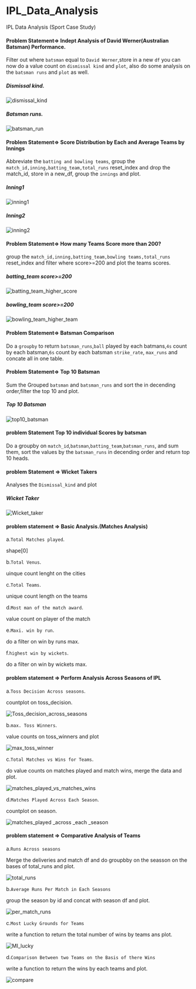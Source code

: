 # IPL_Data_Analysis
IPL Data Analysis (Sport Case Study)

#### Problem Statement=> Indept Analysis of David Werner(Australian Batsman) Performance. 

Filter out where `batsman` equal to `David Werner`,store in a new `df`  you can now do a value count on `dismissal kind` and `plot`, also do some analysis on the `batsman runs` and `plot` as well.

##### Dismissal kind.
![dismissal_kind](https://user-images.githubusercontent.com/42388234/160950464-051777c2-9bea-48dd-aa69-1e00864a49e4.png)
##### Batsman runs.
![batsman_run](https://user-images.githubusercontent.com/42388234/160950466-fb3e5172-ba6a-43ff-aa08-e7ce02835b45.png)

#### Problem Statement=>  Score Distribution by Each and Average Teams by Innings

Abbreviate the `batting and bowling teams`, group the `match_id,inning,batting_team,total_runs` reset_index and drop the match_id, store in a new_df, group the `innings` and plot.
##### Inning1
![inning1](https://user-images.githubusercontent.com/42388234/161381214-ff7beb4a-737d-4d33-8eb8-98d6b5d1e96e.png)

##### Inning2
![inning2](https://user-images.githubusercontent.com/42388234/161381263-444a1344-7e1c-49e9-90bd-f4d6247095b3.png)


#### Problem Statement=> How many Teams Score more than 200?

group the `match_id,inning,batting_team,bowling teams,total_runs` reset_index and filter where score>=200  and plot the teams scores.
##### batting_team score>=200
![batting_team_higher_score](https://user-images.githubusercontent.com/42388234/161381296-be98232a-a436-42a7-8f9e-77262cce742f.png)

##### bowling_team score>=200
![bowling_team_higher_team](https://user-images.githubusercontent.com/42388234/161381294-a4203c42-f0f2-414a-af2a-6d1cb073a5c5.png)

#### Problem Statement=>  Batsman Comparison

 Do a `groupby` to return `batsman_runs`,`ball` played by each batmans,`4s` count by each batsman,`6s` count by each batsman `strike_rate`, `max_runs` and concate all in one table.
 
 
#### Problem Statement=> Top 10 Batsman

Sum the Grouped `batsman` and `batsman_runs` and sort the in decending order,filter the top 10 and plot.

##### Top 10 Batsman
![top10_batsman](https://user-images.githubusercontent.com/42388234/161406129-612a1362-9bb4-4025-a146-d67048646c22.png)
 
#### problem Statement  Top 10 individual Scores by batsman

 Do a groupby on `match_id`,`batsman`,`batting_team`,`batsman_runs`, and sum them, sort the values by the `batsman_runs` in decending order and return top 10 heads.
 
 #### problem Statement =>  Wicket Takers
 
 Analyses the `Dismissal_kind` and plot

##### Wicket Taker
![Wicket_taker](https://user-images.githubusercontent.com/42388234/161406130-791bbeb8-a453-4f56-a30c-db5378e9ea9e.png)


#### problem statement => Basic Analysis.(Matches Analysis)

a.`Total Matches played`.

 shape[0]

b.`Total Venus`.

uinque count lenght on the cities

c.`Total Teams`.

unique count length on the teams

d.`Most man of the match award`.

value count on player of the match

e.`Maxi. win by run`.

do a filter on win by runs max.

f.`highest win by wickets`.

do a filter on win by wickets max.

#### problem statement => Perform Analysis Across Seasons of IPL

a.`Toss Decision Across seasons`.

countplot on toss_decision.

![Toss_decision_across_seasons](https://user-images.githubusercontent.com/42388234/162228129-dc76c9d9-4978-4da6-b69e-459af9e56c22.png)


b.`max. Toss Winners`.

value counts on toss_winners and plot

![max_toss_winner](https://user-images.githubusercontent.com/42388234/162228289-8ada4d4f-1745-4272-b8fd-cb15fb06c8a0.png)


c.`Total Matches vs Wins for Teams`.

do value counts on matches played and match wins, merge the data and plot.

![matches_played_vs_matches_wins](https://user-images.githubusercontent.com/42388234/162228389-c0548c10-354a-4b2e-9dd3-43e9acfd29a8.png)


d.`Matches Played Across Each Season`.

countplot on season.

![matches_played _across _each _season](https://user-images.githubusercontent.com/42388234/162228497-46010db6-9bef-456b-8c4f-d4400b051304.png)


#### problem statement =>  Comparative Analysis of Teams

a.`Runs Across seasons`

Merge the deliveries and match df and do groupbby on the seasson on the bases of total_runs and plot.

![total_runs](https://user-images.githubusercontent.com/42388234/162228692-bc60f5b7-1a96-4a39-afd7-c6028f5ce372.png)


b.`Average Runs Per Match in Each Seasons`

group the season by id and concat with season df and plot.

![per_match_runs](https://user-images.githubusercontent.com/42388234/162228791-0eb80f3a-30fd-4c5c-a5d8-165524e94155.png)


c.`Most Lucky Grounds for Teams`

write a function to return the total number of wins by teams ans plot.

![MI_lucky](https://user-images.githubusercontent.com/42388234/162228900-981281eb-5ab1-4c46-8594-890c7c6b3fed.png)


d.`Comparison Between two Teams on the Basis of there Wins`

write a function to return the wins by each teams and plot.

 ![compare](https://user-images.githubusercontent.com/42388234/162228988-40c0a979-e1b1-49dd-be8c-72d4ae73e51c.png)

 
 
